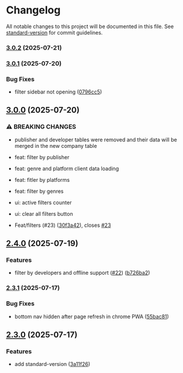 # Changelog

All notable changes to this project will be documented in this file. See [standard-version](https://github.com/conventional-changelog/standard-version) for commit guidelines.

### [3.0.2](https://github.com/jguih/playnite-insights/compare/v3.0.1...v3.0.2) (2025-07-21)

### [3.0.1](https://github.com/jguih/playnite-insights/compare/v3.0.0...v3.0.1) (2025-07-20)


### Bug Fixes

* filter sidebar not opening ([0796cc5](https://github.com/jguih/playnite-insights/commit/0796cc57d58281dcd173dd1a6178a8e5d57fb1e3))

## [3.0.0](https://github.com/jguih/playnite-insights/compare/v2.4.0...v3.0.0) (2025-07-20)


### ⚠ BREAKING CHANGES

* publisher and developer tables were removed and their data will be merged in the new company table

* feat: filter by publisher

* feat: genre and platform client data loading

* feat: fitler by platforms

* feat: filter by genres

* ui: active filters counter

* ui: clear all filters button

* Feat/filters (#23) ([30f3a42](https://github.com/jguih/playnite-insights/commit/30f3a42ee439ed2186e2ce0e23c19371dfd3e8ff)), closes [#23](https://github.com/jguih/playnite-insights/issues/23)

## [2.4.0](https://github.com/jguih/playnite-insights/compare/v2.3.1...v2.4.0) (2025-07-19)


### Features

* filter by developers and offline support ([#22](https://github.com/jguih/playnite-insights/issues/22)) ([b726ba2](https://github.com/jguih/playnite-insights/commit/b726ba24664118266679d1c65346313096a17eee))

### [2.3.1](https://github.com/jguih/playnite-insights/compare/v2.3.0...v2.3.1) (2025-07-17)


### Bug Fixes

* bottom nav hidden after page refresh in chrome PWA ([55bac81](https://github.com/jguih/playnite-insights/commit/55bac8150611a4415ecb089399415234b72aa504))

## [2.3.0](https://github.com/jguih/playnite-insights/compare/v2.2.0...v2.3.0) (2025-07-17)


### Features

* add standard-version ([3a11f26](https://github.com/jguih/playnite-insights/commit/3a11f268b47a02ad30e11ea985ef761b53916539))

